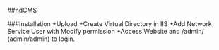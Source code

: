 
##ndCMS

###Installation
+Upload
+Create Virtual Directory in IIS
+Add Network Service User with Modify permission
+Access Website and /admin/ (admin/admin) to login.





